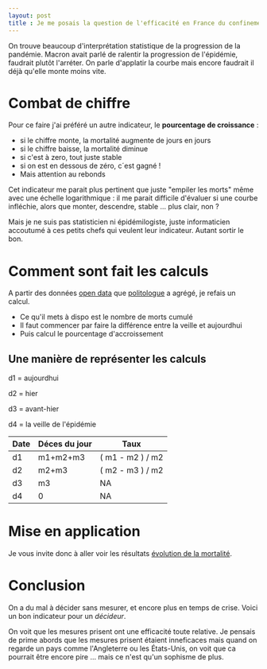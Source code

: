 ```yaml
---
layout: post
title : Je me posais la question de l'efficacité en France du confinement
---
```


On trouve beaucoup d'interprétation statistique de la progression de la pandémie.
Macron avait parlé de ralentir la progression de l'épidémie, faudrait plutôt l'arréter.
On parle d'applatir la courbe mais encore faudrait il déjà qu'elle monte moins vite.

# Combat de chiffre

Pour ce faire j'ai préféré un autre indicateur, le **pourcentage de croissance** :
 - si le chiffre monte, la mortalité augmente de jours en jours
 - si le chiffre baisse, la mortalité diminue
 - si c'est à zero, tout juste stable
 - si on est en dessous de zéro, c´est gagné !
 - Mais attention au rebonds
 
 Cet indicateur me parait plus pertinent que juste "empiler les morts" même avec une échelle logarithmique : 
 il me parait difficile d'évaluer si une courbe infléchie, alors que monter, descendre, stable ... plus clair, non ?
 
 Mais je ne suis pas statisticien ni épidémilogiste, juste informaticien accoutumé à ces petits chefs qui veulent leur indicateur. Autant sortir le bon. 
 
# Comment sont fait les calculs

A partir des données [open data](https://www.data.gouv.fr/fr/datasets/coronavirus-covid19-evolution-par-pays-et-dans-le-monde-maj-quotidienne/#_) 
que [politologue](https://politogue.com) a agrégé, je refais un calcul. 
 - Ce qu'il mets à dispo est le nombre de morts cumulé
 - Il faut commencer par faire la différence entre la veille et aujourdhui
 - Puis calcul le pourcentage d'accroissement
 
 ## Une manière de représenter les calculs
 
 d1 = aujourdhui
 
 d2 = hier
 
 d3 = avant-hier
 
 d4 = la veille de l'épidémie
 
 | Date | Déces du jour | Taux                                  | 
 | ---- | ------------- | ------------------------------------- | 
 | d1   | m1+m2+m3    | ( m1 - m2 ) / m2                      |
 | d2   | m2+m3    | ( m2 - m3 ) / m2                    | 
 | d3   | m3    |  NA                                    | 
 | d4   | 0     |  NA                                    | 

# Mise en application

Je vous invite donc à aller voir les résultats [évolution de la mortalité](/covid).

# Conclusion

On a du mal à décider sans mesurer, et encore plus en temps de crise. Voici un bon indicateur pour un _décideur_.

On voit que les mesures prisent ont une efficacité toute relative. Je pensais de prime abords que les mesures prisent étaient inneficaces 
mais quand on regarde un pays comme l'Angleterre ou les États-Unis, on voit que ca pourrait être encore pire ... mais ce n'est qu'un sophisme de plus.
